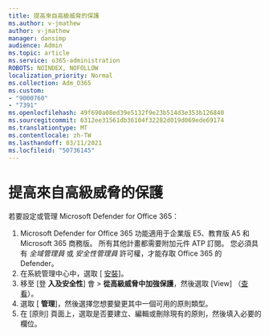 ```yaml
---
title: 提高來自高級威脅的保護
ms.author: v-jmathew
author: v-jmathew
manager: dansimp
audience: Admin
ms.topic: article
ms.service: o365-administration
ROBOTS: NOINDEX, NOFOLLOW
localization_priority: Normal
ms.collection: Adm_O365
ms.custom:
- "9000760"
- "7391"
ms.openlocfilehash: 49f690a08ed39e5132f9e23b514d3e353b126840
ms.sourcegitcommit: 6312ee31561db36104f32282d019d069ede69174
ms.translationtype: MT
ms.contentlocale: zh-TW
ms.lasthandoff: 03/11/2021
ms.locfileid: "50736145"
---
```

# <a name="increase-protection-from-advanced-threats"></a>提高來自高級威脅的保護

若要設定或管理 Microsoft Defender for Office 365：

1. Microsoft Defender for Office 365 功能適用于企業版 E5、教育版 A5 和 Microsoft 365 商務版。 所有其他計畫都需要附加元件 ATP 訂閱。 您必須具有 *全域管理員* 或 *安全性管理員* 許可權，才能存取 Office 365 的 Defender。
2. 在系統管理中心中，選取 [ [安裝](https://go.microsoft.com/fwlink/p/?linkid=2075721)]。
3. 移至 [登 **入及安全性**] 會  >  **從高級威脅中加強保護**，然後選取 [View] （[查看](https://go.microsoft.com/fwlink/?linkid=2109302)）。
4. 選取 [ **管理**]，然後選擇您想要變更其中一個可用的原則類型。
5. 在 [原則] 頁面上，選取是否要建立、編輯或刪除現有的原則，然後填入必要的欄位。
